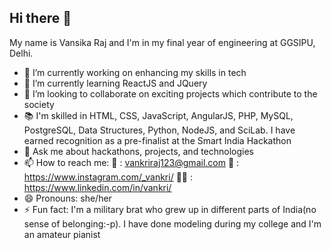## Hi there 👋

My name is Vansika Raj and I'm in my final year of engineering at GGSIPU, Delhi.

- 🔭 I’m currently working on enhancing my skills in tech
- 🌱 I’m currently learning ReactJS and JQuery
- 👯 I’m looking to collaborate on exciting projects which contribute to the society
- 📚 I'm skilled in HTML, CSS, JavaScript, AngularJS, PHP, MySQL, PostgreSQL, Data Structures, Python, NodeJS, and SciLab.
      I have earned recognition as a pre-finalist at the Smart India Hackathon
- 💬 Ask me about hackathons, projects, and technologies
- 📫 How to reach me:
    📧 : vankriraj123@gmail.com
    🎀 : https://www.instagram.com/_vankri/
    👩‍💼 : https://www.linkedin.com/in/vankri/
- 😄 Pronouns: she/her
- ⚡ Fun fact: I'm a military brat who grew up in different parts of India(no sense of belonging:-p). I have done modeling during my college and I'm an amateur pianist

